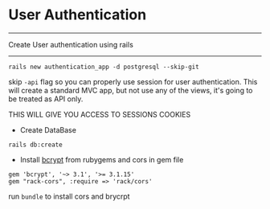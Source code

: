 # User Authentication

---

Create User authentication using rails

---

```
rails new authentication_app -d postgresql --skip-git
```

skip `-api` flag so you can properly use session for user authentication. This will create
a standard MVC app, but not use any of the views, it's going to be treated as API only.

THIS WILL GIVE YOU ACCESS TO SESSIONS COOKIES

- Create DataBase

```
rails db:create
```

- Install [bcrypt](https://rubygems.org/gems/bcrypt) from rubygems and cors in gem file

```
gem 'bcrypt', '~> 3.1', '>= 3.1.15'
gem "rack-cors", :require => 'rack/cors'
```

run `bundle` to install cors and brycrpt
